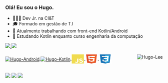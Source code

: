 ### Olá! Eu sou o Hugo.

- 🧑🏾‍💻 Dev Jr. na CI&T
- 🎓 Formado em gestão de T.I
- 🔭 Atualmente trabalhando com front-end Kotlin/Android 
- 🌱 Estudando Kotlin enquanto curso engenharia da computação


 <div>
  <a href="https://github.com/costarafaelhugo">
  <img height="180em" src="https://github-readme-stats.vercel.app/api?username=costarafaelhugo&show_icons=true&theme=dracula&include_all_commits=true&count_private=true"/>
  <img height="180em" src="https://github-readme-stats.vercel.app/api/top-langs/?username=costarafaelhugo&layout=compact&langs_count=7&theme=dracula"/>
</div>
  
  <div style="display: inline_block"><br>
  <img align="center" alt="Hugo-Android" height="30" width="40" src="https://upload.wikimedia.org/wikipedia/commons/d/d7/Android_robot.svg"> 
  <img align="center" alt="Hugo-Kotlin" height="30" width="40" src="https://upload.wikimedia.org/wikipedia/commons/thumb/0/06/Kotlin_Icon.svg/512px-Kotlin_Icon.svg.png">    
  <img align="center" alt="Hugo-JS" height="30" width="40" src="https://raw.githubusercontent.com/devicons/devicon/master/icons/javascript/javascript-plain.svg">
  <img align="center" alt="Hugo-HTML" height="30" width="40" src="https://raw.githubusercontent.com/devicons/devicon/master/icons/html5/html5-original.svg">
  <img align="center" alt="Hugo-CSS" height="30" width="40" src="https://raw.githubusercontent.com/devicons/devicon/master/icons/css3/css3-original.svg">
  <img align="right" alt="Hugo-Lee" src="https://media.tenor.com/images/1fc1cba244d7385baafcde5730bf6857/tenor.gif">
</div>
  
  ##
  
  <div>
  <a href="https://www.instagram.com/hugo_rafaelcosta/" target="_blank"><img src="https://img.shields.io/badge/-Instagram-%23E4405F?style=for-the-badge&logo=instagram&logoColor=white" target="_blank"></a>
  <a href = "mailto:hugogianpietrocsta@gmail.com"><img src="https://img.shields.io/badge/-Gmail-%23333?style=for-the-badge&logo=gmail&logoColor=white" target="_blank"></a>
  <a href="https://www.linkedin.com/in/hugorafaelcosta/" target="_blank"><img src="https://img.shields.io/badge/-LinkedIn-%230077B5?style=for-the-badge&logo=linkedin&logoColor=white" target="_blank"></a> 
    </div>
